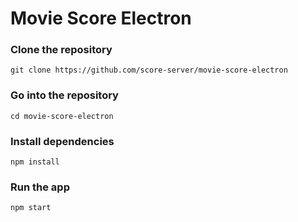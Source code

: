 # Movie Score Electron

### Clone the repository
```git clone https://github.com/score-server/movie-score-electron```
### Go into the repository
```cd movie-score-electron```
### Install dependencies
```npm install```
### Run the app
```npm start```
